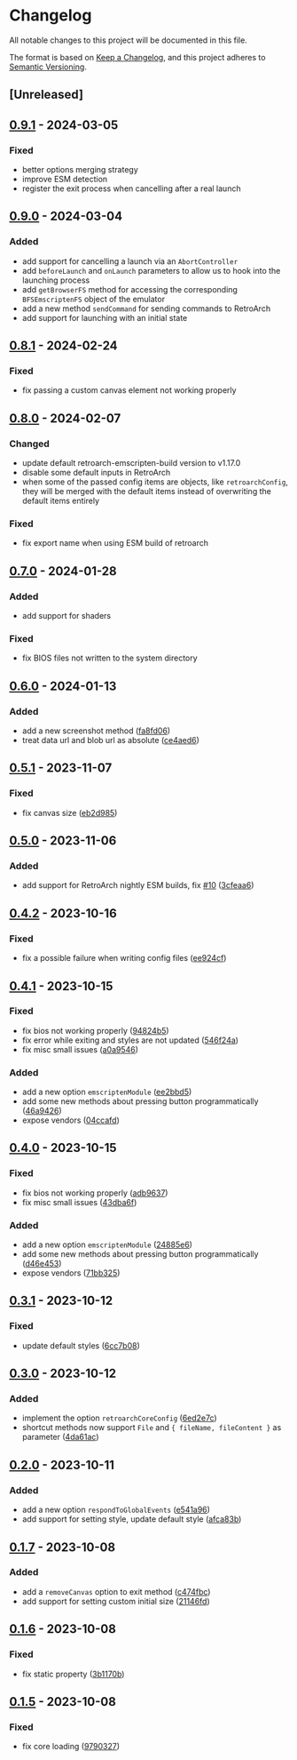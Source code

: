 # Changelog

All notable changes to this project will be documented in this file.

The format is based on [Keep a Changelog](https://keepachangelog.com/en/1.0.0/),
and this project adheres to [Semantic Versioning](https://semver.org/spec/v2.0.0.html).

## [Unreleased]

## [0.9.1](https://github.com/arianrhodsandlot/nostalgist/compare/v0.9.0...v0.9.1) - 2024-03-05

### Fixed
- better options merging strategy
- improve ESM detection
- register the exit process when cancelling after a real launch

## [0.9.0](https://github.com/arianrhodsandlot/nostalgist/compare/v0.8.1...v0.9.0) - 2024-03-04

### Added
- add support for cancelling a launch via an `AbortController`
- add `beforeLaunch` and `onLaunch` parameters to allow us to hook into the launching process
- add `getBrowserFS` method for accessing the corresponding `BFSEmscriptenFS` object of the emulator
- add a new method `sendCommand` for sending commands to RetroArch
- add support for launching with an initial state

## [0.8.1](https://github.com/arianrhodsandlot/nostalgist/compare/v0.8.0...v0.8.1) - 2024-02-24

### Fixed

- fix passing a custom canvas element not working properly

## [0.8.0](https://github.com/arianrhodsandlot/nostalgist/compare/v0.7.0...v0.8.0) - 2024-02-07
### Changed
- update default retroarch-emscripten-build version to v1.17.0
- disable some default inputs in RetroArch
- when some of the passed config items are objects, like `retroarchConfig`, they will be merged with the default items instead of overwriting the default items entirely

### Fixed
- fix export name when using ESM build of retroarch

## [0.7.0](https://github.com/arianrhodsandlot/nostalgist/compare/v0.6.0...v0.7.0) - 2024-01-28

### Added
- add support for shaders

### Fixed
- fix BIOS files not written to the system directory

## [0.6.0](https://github.com/arianrhodsandlot/nostalgist/compare/v0.5.1...v0.6.0) - 2024-01-13

### Added

- add a new screenshot method ([fa8fd06](https://github.com/arianrhodsandlot/nostalgist/commit/fa8fd06d1aaad6c2a35df4fc1051c43f3471f7b4))
- treat data url and blob url as absolute ([ce4aed6](https://github.com/arianrhodsandlot/nostalgist/commit/ce4aed6991f0127049884d9fd21a8c6b79a8d52d))



## [0.5.1](https://github.com/arianrhodsandlot/nostalgist/compare/v0.5.0...v0.5.1) - 2023-11-07


### Fixed

- fix canvas size ([eb2d985](https://github.com/arianrhodsandlot/nostalgist/commit/eb2d9858e5d7c569060a46153e88dd659896a5ab))



## [0.5.0](https://github.com/arianrhodsandlot/nostalgist/compare/v0.4.2...v0.5.0) - 2023-11-06


### Added

- add support for RetroArch nightly ESM builds, fix [#10](https://github.com/arianrhodsandlot/nostalgist/issues/10) ([3cfeaa6](https://github.com/arianrhodsandlot/nostalgist/commit/3cfeaa6a3ee2f5f64b0268bb696768116ed03fd7))



## [0.4.2](https://github.com/arianrhodsandlot/nostalgist/compare/v0.4.1...v0.4.2) - 2023-10-16


### Fixed

- fix a possible failure when writing config files ([ee924cf](https://github.com/arianrhodsandlot/nostalgist/commit/ee924cf291890b832a27f589dde6c3f0aa697432))



## [0.4.1](https://github.com/arianrhodsandlot/nostalgist/compare/v0.4.0...v0.4.1) - 2023-10-15


### Fixed

- fix bios not working properly ([94824b5](https://github.com/arianrhodsandlot/nostalgist/commit/94824b56232806bfb9ede4cc15acacb2057371f1))
- fix error while exiting and styles are not updated ([546f24a](https://github.com/arianrhodsandlot/nostalgist/commit/546f24a24f5d8d4182247f4e200abf4cb3f87cd1))
- fix misc small issues ([a0a9546](https://github.com/arianrhodsandlot/nostalgist/commit/a0a95465aa0b52235e66ceca20736391ea686467))


### Added

- add a new option `emscriptenModule` ([ee2bbd5](https://github.com/arianrhodsandlot/nostalgist/commit/ee2bbd522fc91dc59fda19336e12b8f80eb97208))
- add some new methods about pressing button programmatically ([46a9426](https://github.com/arianrhodsandlot/nostalgist/commit/46a94260bab76f42bed4e6749a5c83e4895f86ab))
- expose vendors ([04ccafd](https://github.com/arianrhodsandlot/nostalgist/commit/04ccafd167fd9954d8ba6de0b9cd1fff7d97a529))



## [0.4.0](https://github.com/arianrhodsandlot/nostalgist/compare/v0.3.1...v0.4.0) - 2023-10-15


### Fixed

- fix bios not working properly ([adb9637](https://github.com/arianrhodsandlot/nostalgist/commit/adb9637ae0e7ab589cd0d2901c1fc2a2ab576ed1))
- fix misc small issues ([43dba6f](https://github.com/arianrhodsandlot/nostalgist/commit/43dba6f7c6229e9357456cd2683e6d1f843d2a63))


### Added

- add a new option `emscriptenModule` ([24885e6](https://github.com/arianrhodsandlot/nostalgist/commit/24885e65a544490369cfb83c3ab99836d9733cd8))
- add some new methods about pressing button programmatically ([d46e453](https://github.com/arianrhodsandlot/nostalgist/commit/d46e4537fba11bf65065a72f0f3150d1ceb1684a))
- expose vendors ([71bb325](https://github.com/arianrhodsandlot/nostalgist/commit/71bb325f89465e6d102bc910441826443e459c34))



## [0.3.1](https://github.com/arianrhodsandlot/nostalgist/compare/v0.3.0...v0.3.1) - 2023-10-12


### Fixed

- update default styles ([6cc7b08](https://github.com/arianrhodsandlot/nostalgist/commit/6cc7b0802565ce7dda17be2334dca5292a7dfc63))



## [0.3.0](https://github.com/arianrhodsandlot/nostalgist/compare/v0.2.0...v0.3.0) - 2023-10-12


### Added

- implement the option `retroarchCoreConfig` ([6ed2e7c](https://github.com/arianrhodsandlot/nostalgist/commit/6ed2e7c78d48c0d3854d6af485bd190ad6bb24eb))
- shortcut methods now support `File` and `{ fileName, fileContent }` as parameter ([4da61ac](https://github.com/arianrhodsandlot/nostalgist/commit/4da61ac31225c519978e632886e22f63fa81f3c4))



## [0.2.0](https://github.com/arianrhodsandlot/nostalgist/compare/v0.1.7...v0.2.0) - 2023-10-11


### Added

- add a new option `respondToGlobalEvents` ([e541a96](https://github.com/arianrhodsandlot/nostalgist/commit/e541a96de10257fcad10de5d310bdf0fed783842))
- add support for setting style, update default style ([afca83b](https://github.com/arianrhodsandlot/nostalgist/commit/afca83bbcc9f9121463f84ec5940ed8280fbab1d))



## [0.1.7](https://github.com/arianrhodsandlot/nostalgist/compare/v0.1.6...v0.1.7) - 2023-10-08


### Added

- add a `removeCanvas` option to exit method ([c474fbc](https://github.com/arianrhodsandlot/nostalgist/commit/c474fbc61fbc28ace9a18739d397338278d65d9f))
- add support for setting custom initial size ([21146fd](https://github.com/arianrhodsandlot/nostalgist/commit/21146fdf9c05b7a5c7ed6baefee54134a91457f5))



## [0.1.6](https://github.com/arianrhodsandlot/nostalgist/compare/v0.1.5...v0.1.6) - 2023-10-08


### Fixed

- fix static property ([3b1170b](https://github.com/arianrhodsandlot/nostalgist/commit/3b1170b08e78386aeb98252d568410369f8d1de3))



## [0.1.5](https://github.com/arianrhodsandlot/nostalgist/compare/v0.1.4...v0.1.5) - 2023-10-08


### Fixed

- fix core loading ([9790327](https://github.com/arianrhodsandlot/nostalgist/commit/97903270c39788b3d05b7f7d0700ccdf32503a9e))
